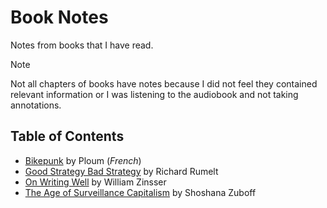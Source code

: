 # Book Notes

Notes from books that I have read.

> [!NOTE]
> Not all chapters of books have notes because I did not feel they contained relevant information or I was listening to the audiobook and not taking annotations.

## Table of Contents

* [Bikepunk](bikepunk.md) by Ploum (*French*)
* [Good Strategy Bad Strategy](good-strategy-bad-strategy.md) by Richard Rumelt
* [On Writing Well](on-writing-well.md) by William Zinsser
* [The Age of Surveillance Capitalism](the-age-of-surveillance-capitalism.md) by Shoshana Zuboff
